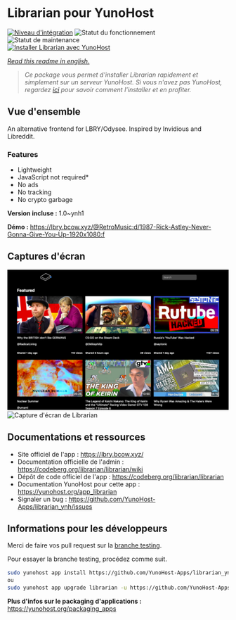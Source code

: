 <!--
N.B.: This README was automatically generated by https://github.com/YunoHost/apps/tree/master/tools/README-generator
It shall NOT be edited by hand.
-->

# Librarian pour YunoHost

[![Niveau d'intégration](https://dash.yunohost.org/integration/librarian.svg)](https://dash.yunohost.org/appci/app/librarian) ![Statut du fonctionnement](https://ci-apps.yunohost.org/ci/badges/librarian.status.svg) ![Statut de maintenance](https://ci-apps.yunohost.org/ci/badges/librarian.maintain.svg)  
[![Installer Librarian avec YunoHost](https://install-app.yunohost.org/install-with-yunohost.svg)](https://install-app.yunohost.org/?app=librarian)

*[Read this readme in english.](./README.md)*

> *Ce package vous permet d'installer Librarian rapidement et simplement sur un serveur YunoHost.
Si vous n'avez pas YunoHost, regardez [ici](https://yunohost.org/#/install) pour savoir comment l'installer et en profiter.*

## Vue d'ensemble

An alternative frontend for LBRY/Odysee. Inspired by Invidious and Libreddit.

### Features

- Lightweight
- JavaScript not required*
- No ads
- No tracking
- No crypto garbage


**Version incluse :** 1.0~ynh1

**Démo :** https://lbry.bcow.xyz/@RetroMusic:d/1987-Rick-Astley-Never-Gonna-Give-You-Up-1920x1080:f

## Captures d'écran

![Capture d'écran de Librarian](./doc/screenshots/screeshot.png)
![Capture d'écran de Librarian](./doc/screenshots/.DS_Store)

## Documentations et ressources

* Site officiel de l'app : <https://lbry.bcow.xyz/>
* Documentation officielle de l'admin : <https://codeberg.org/librarian/librarian/wiki>
* Dépôt de code officiel de l'app : <https://codeberg.org/librarian/librarian>
* Documentation YunoHost pour cette app : <https://yunohost.org/app_librarian>
* Signaler un bug : <https://github.com/YunoHost-Apps/librarian_ynh/issues>

## Informations pour les développeurs

Merci de faire vos pull request sur la [branche testing](https://github.com/YunoHost-Apps/librarian_ynh/tree/testing).

Pour essayer la branche testing, procédez comme suit.

``` bash
sudo yunohost app install https://github.com/YunoHost-Apps/librarian_ynh/tree/testing --debug
ou
sudo yunohost app upgrade librarian -u https://github.com/YunoHost-Apps/librarian_ynh/tree/testing --debug
```

**Plus d'infos sur le packaging d'applications :** <https://yunohost.org/packaging_apps>
